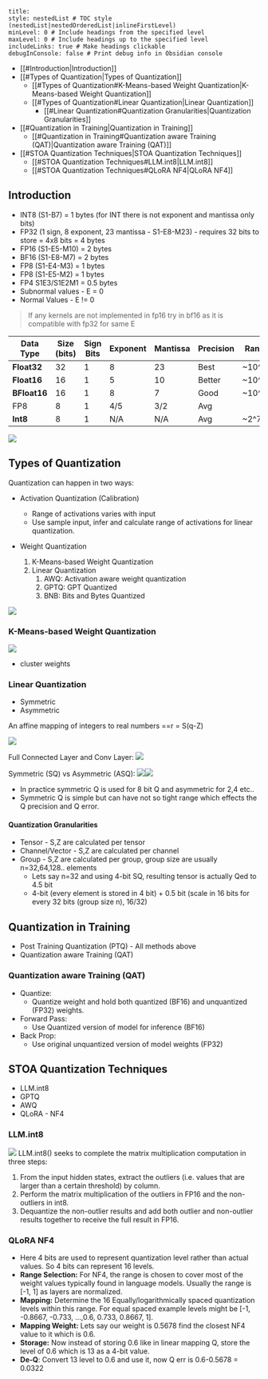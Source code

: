 ```table-of-contents
title: 
style: nestedList # TOC style (nestedList|nestedOrderedList|inlineFirstLevel)
minLevel: 0 # Include headings from the specified level
maxLevel: 0 # Include headings up to the specified level
includeLinks: true # Make headings clickable
debugInConsole: false # Print debug info in Obsidian console
```
- [[#Introduction|Introduction]]
- [[#Types of Quantization|Types of Quantization]]
	- [[#Types of Quantization#K-Means-based Weight Quantization|K-Means-based Weight Quantization]]
	- [[#Types of Quantization#Linear Quantization|Linear Quantization]]
		- [[#Linear Quantization#Quantization Granularities|Quantization Granularities]]
- [[#Quantization in Training|Quantization in Training]]
	- [[#Quantization in Training#Quantization aware Training (QAT)|Quantization aware Training (QAT)]]
- [[#STOA Quantization Techniques|STOA Quantization Techniques]]
	- [[#STOA Quantization Techniques#LLM.int8|LLM.int8]]
	- [[#STOA Quantization Techniques#QLoRA NF4|QLoRA NF4]]

## Introduction

- INT8 (S1-B7) = 1 bytes (for INT there is not exponent and mantissa only bits)
- FP32 (1 sign, 8 exponent, 23 mantissa - S1-E8-M23) - requires 32 bits to store = 4x8 bits = 4 bytes
- FP16 (S1-E5-M10) = 2 bytes
- BF16 (S1-E8-M7) = 2 bytes
- FP8 (S1-E4-M3) = 1 bytes
- FP8 (S1-E5-M2) = 1 bytes
- FP4 S1E3/S1E2M1 = 0.5 bytes
- Subnormal values -  E = 0
- Normal Values - E != 0

> If any kernels are not implemented in fp16 try in bf16 as it is compatible with fp32 for same E
 
| Data Type    | Size (bits) | Sign Bits | Exponent | Mantissa | Precision | Range  |
| ------------ | ----------- | --------- | -------- | -------- | --------- | ------ |
| **Float32**  | 32          | 1         | 8        | 23       | Best      | ~10^38 |
| **Float16**  | 16          | 1         | 5        | 10       | Better    | ~10^4  |
| **BFloat16** | 16          | 1         | 8        | 7        | Good      | ~10^38 |
| FP8          | 8           | 1         | 4/5      | 3/2      | Avg       |        |
| **Int8**     | 8           | 1         | N/A      | N/A      | Avg       | ~2^7   |
![](attachments/Pasted%20image%2020240705132049.png)
## Types of Quantization

Quantization can happen in two ways:
- Activation Quantization (Calibration)
	- Range of activations varies with input
	- Use sample input, infer and calculate range of activations for linear quantization. 

- Weight Quantization
	1. K-Means-based Weight Quantization
	2. Linear Quantization
		1. AWQ: Activation aware weight quantization
		2. GPTQ: GPT Quantized
		3. BNB: Bits and Bytes Quantized

![](attachments/Pasted%20image%2020240705091622.png)

### K-Means-based Weight Quantization

![](attachments/Pasted%20image%2020240704184537.png)
- cluster weights

### Linear Quantization
- Symmetric 
- Asymmetric

An affine mapping of integers to real numbers ==r = S(q-Z)

![](attachments/Pasted%20image%2020240704184804.png)

Full Connected Layer and Conv Layer:
![](attachments/Pasted%20image%2020240704185026.png)

Symmetric (SQ) vs Asymmetric (ASQ):
![](attachments/Pasted%20image%2020240704185237.png)![](attachments/Pasted%20image%2020240704185253.png)
- In practice symmetric Q is used for 8 bit Q and asymmetric for 2,4 etc..
- Symmetric Q is simple but can have not so tight range which effects the Q precision and Q error.

#### Quantization Granularities
- Tensor - S,Z are calculated per tensor
- Channel/Vector - S,Z are calculated per channel
- Group - S,Z are calculated per group, group size are usually n=32,64,128.. elements
	- Lets say n=32 and using 4-bit SQ, resulting tensor is actually Qed to 4.5 bit
	- 4-bit (every element is stored in 4 bit) + 0.5 bit (scale in 16 bits for every 32 bits (group size n), 16/32)



## Quantization in Training
- Post Training Quantization (PTQ) - All methods above
- Quantization aware Training (QAT)

### Quantization aware Training (QAT)
- Quantize:
	- Quantize weight and hold both quantized (BF16) and unquantized (FP32) weights. 
- Forward Pass:
	- Use Quantized version of model for inference (BF16)
- Back Prop:
	- Use original unquantized version of model weights (FP32)

## STOA Quantization Techniques
- LLM.int8
- GPTQ
- AWQ
- QLoRA - NF4


### LLM.int8

![](attachments/Mixed-int8.gif)
LLM.int8() seeks to complete the matrix multiplication computation in three steps:

1. From the input hidden states, extract the outliers (i.e. values that are larger than a certain threshold) by column.
2. Perform the matrix multiplication of the outliers in FP16 and the non-outliers in int8.
3. Dequantize the non-outlier results and add both outlier and non-outlier results together to receive the full result in FP16.


### QLoRA NF4

- Here 4 bits are used to represent quantization level rather than actual values. So 4 bits can represent 16 levels. 
- **Range Selection:** For NF4, the range is chosen to cover most of the weight values typically found in language models. Usually the range is [-1, 1] as layers are normalized.
- **Mapping:** Determine the 16 Equally/logarithmically spaced quantization levels within this range. For equal spaced example levels might be [-1, -0.8667, -0.733, …,0.6, 0.733, 0.8667, 1].
- **Mapping Weight:** Lets say our weight is 0.5678 find the closest NF4 value to it which is 0.6.
- **Storage:** Now instead of storing 0.6 like in linear mapping Q, store the level of 0.6 which is 13 as a 4-bit value.
- **De-Q**: Convert 13 level to 0.6 and use it, now Q err is 0.6-0.5678 = 0.0322

  


